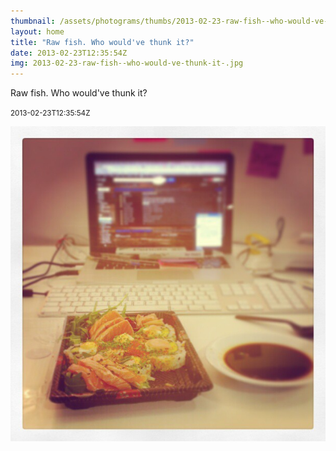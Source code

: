 ```yaml
---
thumbnail: /assets/photograms/thumbs/2013-02-23-raw-fish--who-would-ve-thunk-it-.png
layout: home
title: "Raw fish. Who would've thunk it?"
date: 2013-02-23T12:35:54Z
img: 2013-02-23-raw-fish--who-would-ve-thunk-it-.jpg
---
```


Raw fish. Who would've thunk it?

<small>2013-02-23T12:35:54Z</small>

![Raw fish. Who would've thunk it?](/assets/photograms/original/2013-02-23-raw-fish--who-would-ve-thunk-it-.jpg)
